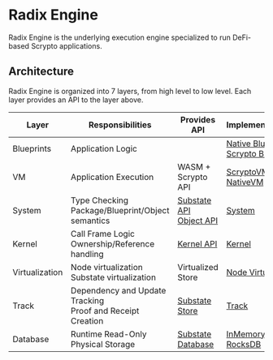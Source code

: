# Radix Engine

Radix Engine is the underlying execution engine specialized to run DeFi-based Scrypto applications.

## Architecture

Radix Engine is organized into 7 layers, from high level to low level. Each layer provides an API to
the layer above.

| Layer          | Responsibilities                                             | Provides API                                                                                                                 | Implementation(s)                                                                                          |
|----------------|--------------------------------------------------------------|------------------------------------------------------------------------------------------------------------------------------|------------------------------------------------------------------------------------------------------------|
| Blueprints     | Application Logic                                            |                                                                                                                              | [Native Blueprints](src/blueprints)<br>[Scrypto Blueprints](../radix-engine-tests/tests/blueprints)        | 
| VM             | Application Execution                                        | WASM + Scrypto API                                                                                                           | [ScryptoVM](src/vm/scrypto_vm.rs)<br>[NativeVM](src/vm/native_vm.rs)                                       |
| System         | Type Checking<br>Package/Blueprint/Object semantics          | [Substate API](src/radix-engine-interface/api/substate_api.rs)<br>[Object API](src/radix-engine-interface/api/object_api.rs) | [System](src/system)                                                                                       |
| Kernel         | Call Frame Logic<br>Ownership/Reference handling             | [Kernel API](src/kernel/kernel_api.rs)                                                                                       | [Kernel](src/kernel)                                                                                       |
| Virtualization | Node virtualization<br>Substate virtualization               | Virtualized Store                                                                                                            | [Node Virtualization](src/system/system_modules/virtualization)                                            |
| Track          | Dependency and Update Tracking<br>Proof and Receipt Creation | [Substate Store](../radix-engine-stores/src/interface.rs)                                                                    | [Track](src/track)                                                                                         |
| Database       | Runtime Read-Only Physical Storage                           | [Substate Database](../radix-engine-stores/src/interface.rs)                                                                 | [InMemoryDB](../radix-engine-stores/src/memory_db.rs)<br>[RocksDB](../radix-engine-stores/src/rocks_db.rs) |
